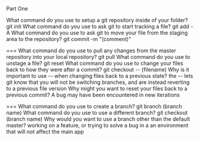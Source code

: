 Part One

What command do you use to setup a git repository inside of your folder? 
git init
What command do you use to ask git to start tracking a file? 
git add -A
What command do you use to ask git to move your file from the staging area to the repository?
git commit -m "(comment)"

===
What command do you use to pull any changes from the master repository into your local repository?
git pull
What command do you use to unstage a file?
git reset
What command do you use to change your files back to how they were after a commit?
git checkout -- (filename)
Why is it important to use -- when changing files back to a previous state?
the -- lets git know that you will not be switching branches, and are instead reverting to a previous file version
Why might you want to reset your files back to a previous commit?
A bug may have been encountered in new iterations

===
What command do you use to create a branch?
git branch (branch name)
What command do you use to use a different branch?
git checkout (branch name)
Why would you want to use a branch other than the default master?
working on a feature, or trying to solve a bug in a an environment that will not affect the main app

